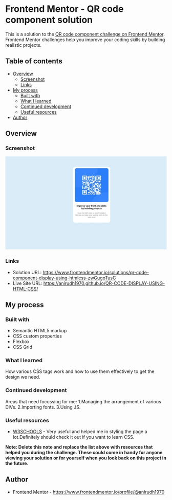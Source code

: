 # Frontend Mentor - QR code component solution

This is a solution to the [QR code component challenge on Frontend Mentor](https://www.frontendmentor.io/challenges/qr-code-component-iux_sIO_H). Frontend Mentor challenges help you improve your coding skills by building realistic projects. 

## Table of contents

- [Overview](#overview)
  - [Screenshot](#screenshot)
  - [Links](#links)
- [My process](#my-process)
  - [Built with](#built-with)
  - [What I learned](#what-i-learned)
  - [Continued development](#continued-development)
  - [Useful resources](#useful-resources)
- [Author](#author)

## Overview

### Screenshot

![](./result-output.jpg)

### Links

- Solution URL: https://www.frontendmentor.io/solutions/qr-code-component-display-using-htmlcss-zwGugoTusC
- Live Site URL: https://anirudh1970.github.io/QR-CODE-DISPLAY-USING-HTML-CSS/

## My process

### Built with

- Semantic HTML5 markup
- CSS custom properties
- Flexbox
- CSS Grid

### What I learned
How various CSS tags work and how to use them effectively to get the design we need.

### Continued development

Areas that need focussing for me: 1.Managing the arrangement of various DIVs. 2.Importing fonts. 3.Using JS.

### Useful resources

- [W3SCHOOLS](https://w3schools.com/) - Very useful and helped me in styling the page a lot.Definitely should check it out if you want to learn CSS.

**Note: Delete this note and replace the list above with resources that helped you during the challenge. These could come in handy for anyone viewing your solution or for yourself when you look back on this project in the future.**

## Author

- Frontend Mentor - https://www.frontendmentor.io/profile/@anirudh1970

